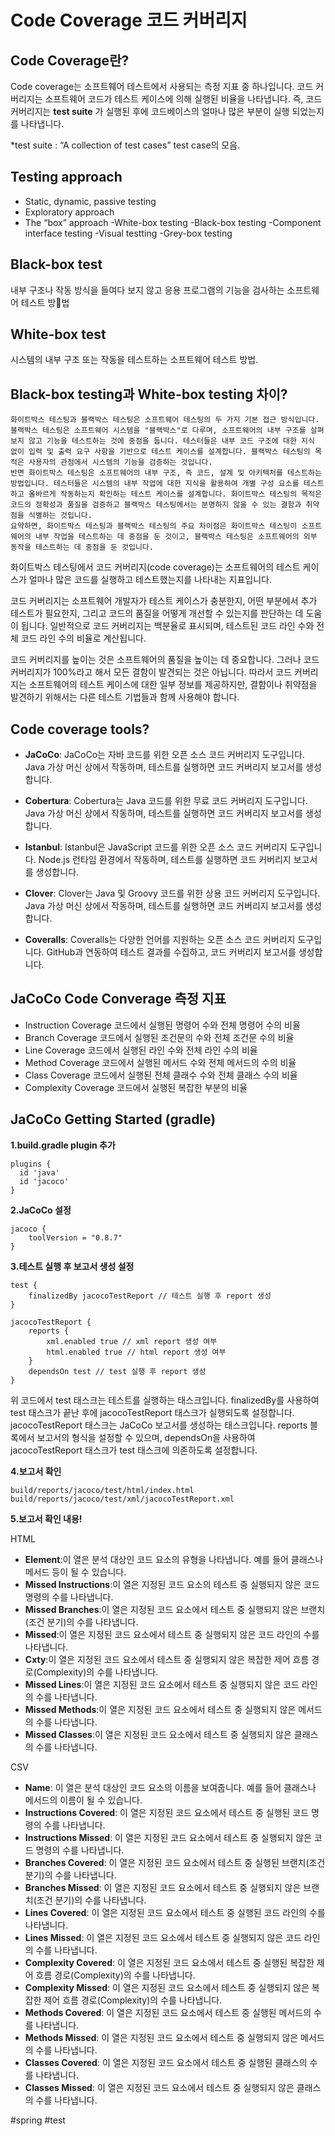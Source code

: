 # Code Coverage 코드 커버리지

## Code Coverage란?
 Code coverage는 소프트웨어 테스트에서 사용되는 측정 지표 중 하나입니다. 코드 커버리지는 소프트웨어 코드가 테스트 케이스에 의해 실행된 비율을 나타냅니다. 즉, 코드 커버리지는 **test suite** 가 실행된 후에 코드베이스의 얼마나 많은 부분이 실행 되었는지를 나타냅니다.
 

*test suite : “A collection of test cases” test case의 모음. 


## Testing approach
- Static, dynamic, passive testing
- Exploratory approach
- The “box” approach
	-White-box testing
	-Black-box testing
	-Component interface testing
	-Visual testting
	-Grey-box testing


## Black-box test
내부 구조나 작동 방식을 들여다 보지 않고 응용 프로그램의 기능을 검사하는 소프트웨어 테스트 방법


## White-box test
시스템의 내부 구조 또는 작동을 테스트하는 소프트웨어 테스트 방법.
	

## Black-box testing과 White-box testing 차이?
```
화이트박스 테스팅과 블랙박스 테스팅은 소프트웨어 테스팅의 두 가지 기본 접근 방식입니다.
블랙박스 테스팅은 소프트웨어 시스템을 "블랙박스"로 다루며, 소프트웨어의 내부 구조를 살펴보지 않고 기능을 테스트하는 것에 중점을 둡니다. 테스터들은 내부 코드 구조에 대한 지식 없이 입력 및 출력 요구 사항을 기반으로 테스트 케이스를 설계합니다. 블랙박스 테스팅의 목적은 사용자의 관점에서 시스템의 기능을 검증하는 것입니다.
반면 화이트박스 테스팅은 소프트웨어의 내부 구조, 즉 코드, 설계 및 아키텍처를 테스트하는 방법입니다. 테스터들은 시스템의 내부 작업에 대한 지식을 활용하여 개별 구성 요소를 테스트하고 올바르게 작동하는지 확인하는 테스트 케이스를 설계합니다. 화이트박스 테스팅의 목적은 코드의 정확성과 품질을 검증하고 블랙박스 테스팅에서는 분명하지 않을 수 있는 결함과 취약점을 식별하는 것입니다.
요약하면, 화이트박스 테스팅과 블랙박스 테스팅의 주요 차이점은 화이트박스 테스팅이 소프트웨어의 내부 작업을 테스트하는 데 중점을 둔 것이고, 블랙박스 테스팅은 소프트웨어의 외부 동작을 테스트하는 데 중점을 둔 것입니다.

```


화이트박스 테스팅에서 코드 커버리지(code coverage)는 소프트웨어의 테스트 케이스가 얼마나 많은 코드를 실행하고 테스트했는지를 나타내는 지표입니다.

코드 커버리지는 소프트웨어 개발자가 테스트 케이스가 충분한지, 어떤 부분에서 추가 테스트가 필요한지, 그리고 코드의 품질을 어떻게 개선할 수 있는지를 판단하는 데 도움이 됩니다. 일반적으로 코드 커버리지는 백분율로 표시되며, 테스트된 코드 라인 수와 전체 코드 라인 수의 비율로 계산됩니다.

코드 커버리지를 높이는 것은 소프트웨어의 품질을 높이는 데 중요합니다. 그러나 코드 커버리지가 100%라고 해서 모든 결함이 발견되는 것은 아닙니다. 따라서 코드 커버리지는 소프트웨어의 테스트 케이스에 대한 일부 정보를 제공하지만, 결함이나 취약점을 발견하기 위해서는 다른 테스트 기법들과 함께 사용해야 합니다.

## Code coverage tools?
- **JaCoCo**: JaCoCo는 자바 코드를 위한 오픈 소스 코드 커버리지 도구입니다. Java 가상 머신 상에서 작동하며, 테스트를 실행하면 코드 커버리지 보고서를 생성합니다.

- **Cobertura**: Cobertura는 Java 코드를 위한 무료 코드 커버리지 도구입니다. Java 가상 머신 상에서 작동하며, 테스트를 실행하면 코드 커버리지 보고서를 생성합니다.

- **Istanbul**: Istanbul은 JavaScript 코드를 위한 오픈 소스 코드 커버리지 도구입니다. Node.js 런타임 환경에서 작동하며, 테스트를 실행하면 코드 커버리지 보고서를 생성합니다.

- **Clover**: Clover는 Java 및 Groovy 코드를 위한 상용 코드 커버리지 도구입니다. Java 가상 머신 상에서 작동하며, 테스트를 실행하면 코드 커버리지 보고서를 생성합니다.

- **Coveralls**: Coveralls는 다양한 언어를 지원하는 오픈 소스 코드 커버리지 도구입니다. GitHub과 연동하여 테스트 결과를 수집하고, 코드 커버리지 보고서를 생성합니다.


## JaCoCo Code Converage 측정 지표
- Instruction Coverage
코드에서 실행된 명령어 수와 전체 명령어 수의 비율
- Branch Coverage
코드에서 실행된 조건문의 수와 전체 조건문 수의 비율
- Line Coverage
코드에서 실행된 라인 수와 전체 라인 수의 비율
- Method Coverage
코드에서 실행된 메서드 수와 전체 메서드의 수의 비율
- Class Coverage
코드에서 실행된 전체 클래수 수와 전체 클래스 수의 비율
- Complexity Coverage
코드에서 실행된 복잡한 부분의 비율

## JaCoCo Getting Started (gradle)
**1.build.gradle plugin 추가**
```
plugins {
  id 'java'
  id 'jacoco'
}

```
**2.JaCoCo 설정**
```
jacoco {
    toolVersion = "0.8.7"
}
```
**3.테스트 실행 후 보고서 생성 설정**
```
test {
    finalizedBy jacocoTestReport // 테스트 실행 후 report 생성
}

jacocoTestReport {
    reports {
        xml.enabled true // xml report 생성 여부
        html.enabled true // html report 생성 여부
    }
    dependsOn test // test 실행 후 report 생성
}
```
위 코드에서 test 태스크는 테스트를 실행하는 태스크입니다. finalizedBy를 사용하여 test 태스크가 끝난 후에 jacocoTestReport 태스크가 실행되도록 설정합니다. jacocoTestReport 태스크는 JaCoCo 보고서를 생성하는 태스크입니다. reports 블록에서 보고서의 형식을 설정할 수 있으며, dependsOn을 사용하여 jacocoTestReport 태스크가 test 태스크에 의존하도록 설정합니다.

**4.보고서 확인**
```
build/reports/jacoco/test/html/index.html
build/reports/jacoco/test/xml/jacocoTestReport.xml
```


**5.보고서 확인 내용!**

HTML
- **Element**:이 열은 분석 대상인 코드 요소의 유형을 나타냅니다. 예를 들어 클래스나 메서드 등이 될 수 있습니다.
- **Missed Instructions**:이 열은 지정된 코드 요소의 테스트 중 실행되지 않은 코드 명령의 수를 나타냅니다.
- **Missed Branches**:이 열은 지정된 코드 요소에서 테스트 중 실행되지 않은 브랜치(조건 분기)의 수를 나타냅니다.
- **Missed**:이 열은 지정된 코드 요소에서 테스트 중 실행되지 않은 코드 라인의 수를 나타냅니다.
- **Cxty**:이 열은 지정된 코드 요소에서 테스트 중 실행되지 않은 복잡한 제어 흐름 경로(Complexity)의 수를 나타냅니다.
- **Missed Lines**:이 열은 지정된 코드 요소에서 테스트 중 실행되지 않은 코드 라인의 수를 나타냅니다.
- **Missed Methods**:이 열은 지정된 코드 요소에서 테스트 중 실행되지 않은 메서드의 수를 나타냅니다.
- **Missed Classes**:이 열은 지정된 코드 요소에서 테스트 중 실행되지 않은 클래스의 수를 나타냅니다.

CSV
- **Name**: 이 열은 분석 대상인 코드 요소의 이름을 보여줍니다. 예를 들어 클래스나 메서드의 이름이 될 수 있습니다.
- **Instructions Covered**: 이 열은 지정된 코드 요소에서 테스트 중 실행된 코드 명령의 수를 나타냅니다.
- **Instructions Missed**: 이 열은 지정된 코드 요소에서 테스트 중 실행되지 않은 코드 명령의 수를 나타냅니다.
- **Branches Covered**: 이 열은 지정된 코드 요소에서 테스트 중 실행된 브랜치(조건 분기)의 수를 나타냅니다.
- **Branches Missed**: 이 열은 지정된 코드 요소에서 테스트 중 실행되지 않은 브랜치(조건 분기)의 수를 나타냅니다.
- **Lines Covered**: 이 열은 지정된 코드 요소에서 테스트 중 실행된 코드 라인의 수를 나타냅니다.
- **Lines Missed**: 이 열은 지정된 코드 요소에서 테스트 중 실행되지 않은 코드 라인의 수를 나타냅니다.
- **Complexity Covered**: 이 열은 지정된 코드 요소에서 테스트 중 실행된 복잡한 제어 흐름 경로(Complexity)의 수를 나타냅니다.
- **Complexity Missed**: 이 열은 지정된 코드 요소에서 테스트 중 실행되지 않은 복잡한 제어 흐름 경로(Complexity)의 수를 나타냅니다.
- **Methods Covered**: 이 열은 지정된 코드 요소에서 테스트 중 실행된 메서드의 수를 나타냅니다.
- **Methods Missed**: 이 열은 지정된 코드 요소에서 테스트 중 실행되지 않은 메서드의 수를 나타냅니다.
- **Classes Covered**: 이 열은 지정된 코드 요소에서 테스트 중 실행된 클래스의 수를 나타냅니다.
- **Classes Missed**: 이 열은 지정된 코드 요소에서 테스트 중 실행되지 않은 클래스의 수를 나타냅니다.




#spring #test
